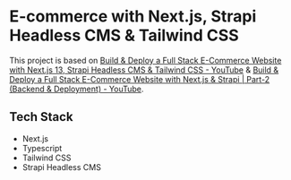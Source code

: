 # E-commerce with Next.js, Strapi Headless CMS & Tailwind CSS

This project is based on [Build &amp; Deploy a Full Stack E-Commerce Website with Next.js 13, Strapi Headless CMS &amp; Tailwind CSS - YouTube](https://www.youtube.com/watch?v=8xf78RNtfHY) & [Build &amp; Deploy a Full Stack E-Commerce Website with Next.js &amp; Strapi | Part-2 (Backend &amp; Deployment) - YouTube](https://www.youtube.com/watch?v=a_GYyOijWBc).

## Tech Stack

* Next.js
* Typescript
* Tailwind CSS
* Strapi Headless CMS
